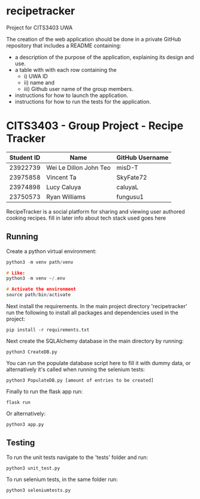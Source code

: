 # recipetracker
Project for CITS3403 UWA

The creation of the web application should be done in a private GitHub repository that includes a README containing:
- a description of the purpose of the application, explaining its design and use.
- a table with with each row containing the
  - i) UWA ID
  - ii) name and
  - iii) Github user name of the group members.
- instructions for how to launch the application.
- instructions for how to run the tests for the application.

# CITS3403 - Group Project - Recipe Tracker

|Student ID|Name|GitHub Username|
|----|----|----|
|23922739|Wei Le Dillon John Teo|misD-T|
|23975858|Vincent Ta|SkyFate72|
|23974898|Lucy Caluya|caluyaL|
|23750573|Ryan Williams|fungusu1|

RecipeTracker is a social platform for sharing and viewing user authored cooking recipes. fill in later
info about tech stack used goes here

## Running
Create a python virtual environment:
```cpp
python3 -m venv path/venv

# Like:
python3 -m venv ~/.env

# Activate the environment
source path/bin/activate
```
Next install the requirements. In the main project directory 'recipetracker' run the following to install all packages and dependencies used in the project:
```
pip install -r requirements.txt
```
Next create the SQLAlchemy database in the main directory by running:
```
python3 CreateDB.py
```
You can run the populate database script here to fill it with dummy data, or alternatively it's called when running the selenium tests:
```
python3 PopulateDB.py [amount of entries to be created]
```
Finally to run the flask app run:
```
flask run
```
Or alternatively:
```
python3 app.py
```

## Testing
To run the unit tests navigate to the 'tests' folder and run:
```
python3 unit_test.py

```
To run selenium tests, in the same folder run:
```
python3 seleniumtests.py

```
